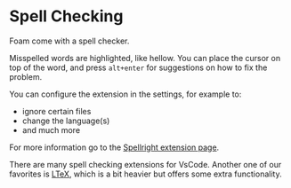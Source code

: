 # Spell Checking

Foam come with a spell checker.

Misspelled words are highlighted, like hellow.
You can place the cursor on top of the word, and press  `alt+enter` for suggestions on how to fix the problem.

You can configure the extension in the settings, for example to:
- ignore certain files
- change the language(s)
- and much more

For more information go to the [Spellright extension page](https://marketplace.visualstudio.com/items?itemName=ban.spellright).

There are many spell checking extensions for VsCode.
Another one of our favorites is [LTeX](https://marketplace.visualstudio.com/items?itemName=valentjn.vscode-ltex&ssr=false#overview), which is a bit heavier but offers some extra functionality.
